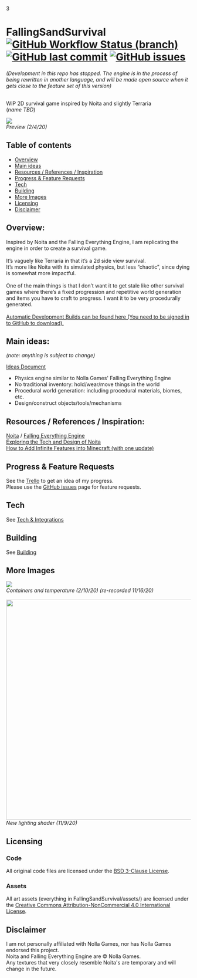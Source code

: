 <!---
Repo: FallingSandSurvival
Author: PieKing1215
URL: https://github.com/PieKing1215/FallingSandSurvival
-->
3
<h1>FallingSandSurvival<br>
  <a href="https://github.com/PieKing1215/FallingSandSurvival/actions?query=workflow%3A%22AutoBuild+-+dev%22+branch%3Adev+is%3Asuccess"> <img alt="GitHub Workflow Status (branch)" src="https://img.shields.io/github/workflow/status/PieKing1215/FallingSandSurvival/AutoBuild%20-%20dev/dev?label=AutoBuild%20-%20dev"></a>
  <a href="https://github.com/PieKing1215/FallingSandSurvival/commits/dev"><img alt="GitHub last commit" src="https://img.shields.io/github/last-commit/PieKing1215/FallingSandSurvival"></a>
  <a href="https://github.com/PieKing1215/FallingSandSurvival/issues"><img alt="GitHub issues" src="https://img.shields.io/github/issues-raw/PieKing1215/FallingSandSurvival"></a>
</h1>

*(Development in this repo has stopped. The engine is in the process of being rewritten in another language, and will be made open source when it gets close to the feature set of this version)*
<br><br>

WIP 2D survival game inspired by Noita and slightly Terraria<br>
(*name TBD*)

![](../media/preview_1.gif)<br>
*Preview (2/4/20)*

## Table of contents<br>
- [Overview](#overview)
- [Main ideas](#main-ideas)
- [Resources / References / Inspiration](#resources--references--inspiration)
- [Progress & Feature Requests](#progress--feature-requests)
- [Tech](#tech)
- [Building](#building)
- [More Images](#more-images)
- [Licensing](#licensing)
- [Disclaimer](#disclaimer)

## Overview:<br>
Inspired by Noita and the Falling Everything Engine, I am replicating the engine in order to create a survival game.<br><br>
It’s vaguely like Terraria in that it’s a 2d side view survival.<br>
It’s more like Noita with its simulated physics, but less “chaotic”, since dying is somewhat more impactful.<br><br>
One of the main things is that I don’t want it to get stale like other survival games where there’s a fixed progression and repetitive world generation and items you have to craft to progress. I want it to be very procedurally generated.<br>
<br>
[Automatic Development Builds can be found here (You need to be signed in to GitHub to download).](https://github.com/PieKing1215/FallingSandSurvival/actions?query=workflow%3A%22AutoBuild+-+dev%22+branch%3Adev+is%3Asuccess) <br>

## Main ideas:
*(note: anything is subject to change)*

[Ideas Document](https://docs.google.com/document/d/1SOCFCpsvNiFs13mo8QgG-blD-eoXye1Jaay1aRuqXpI/edit?usp=sharing)
- Physics engine similar to Nolla Games' Falling Everything Engine
- No traditional inventory: hold/wear/move things in the world
- Procedural world generation: including procedural materials, biomes, etc.
- Design/construct objects/tools/mechanisms

## Resources / References / Inspiration:<br>
[Noita](https://noitagame.com/) / [Falling Everything Engine](https://nollagames.com/fallingeverything/)<br>
[Exploring the Tech and Design of Noita](https://www.youtube.com/watch?v=prXuyMCgbTc)<br>
[How to Add Infinite Features into Minecraft (with one update)](https://www.youtube.com/watch?v=CS5DQVSp058)<br>

## Progress & Feature Requests<br>
See the [Trello](https://trello.com/b/JCKJ65yP/falling-sand-survival) to get an idea of my progress.<br>
Please use the [GitHub issues](https://github.com/PieKing1215/FallingSandSurvival/issues) page for feature requests.

## Tech<br>
See [Tech & Integrations](../../wiki/Tech-&-Integrations)

## Building<br>
See [Building](../../wiki/Building)

## More Images<br>
![](../media/preview_2.gif)<br>
*Containers and temperature (2/10/20) (re-recorded 11/16/20)*<br><br>
<img src="../media/preview_lighting.png" height="auto" width="600"><br>
*New lighting shader (11/9/20)*<br>

## Licensing

### Code
All original code files are licensed under the [BSD 3-Clause License](LICENSE).

### Assets
All art assets (everything in FallingSandSurvival/assets/) are licensed under the [Creative Commons Attribution-NonCommercial 4.0 International License](https://creativecommons.org/licenses/by-nc/4.0/).

## Disclaimer<br>
I am not personally affiliated with Nolla Games, nor has Nolla Games endorsed this project.<br>
Noita and Falling Everything Engine are © Nolla Games.<br>
Any textures that very closely resemble Noita's are temporary and will change in the future.<br>
